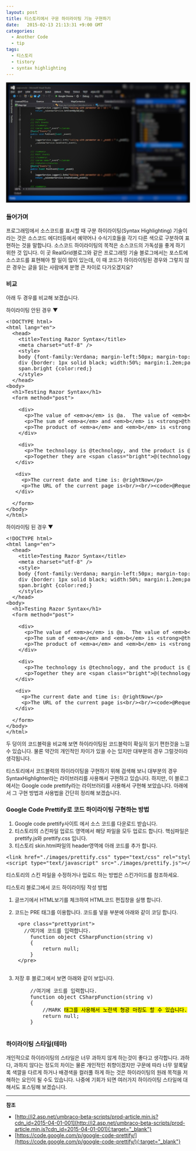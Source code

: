 ```yaml
---
layout: post
title: 티스토리에서 구문 하이라이팅 기능 구현하기
date:   2015-02-13 21:13:31 +9:00 GMT
categories: 
  - Another Code
  - tip
tags: 
  - 티스토리
  - tistory
  - syntax highlighting
---
```


![](/images/blog/20150213-구문하이라이트화면캡쳐.jpg)

### 들어가며
프로그래밍에서 소스코드를 표시할 때 구분 하이라이팅(Syntax Highlighting) 기술이라는 것은 소스코드 에디터등에서 예약어나 수식기호들을 각기 다른 색으로 구분하여 표현하는 것을 말합니다. 소스코드 하이라이팅의 목적은 소스코드의 가독성을 좋게 하기 위한 것 입니다. 이 곳 RealGrid블로그와 같은 프로그래밍 기술 블로그에서는 포스트에 소스코드를 표현해야 할 일이 많이 있는데,  이 때 코드가 하이라이팅된 경우와 그렇지 않은 경우는 글을 읽는 사람에게 분명 큰 차이로 다가오겠지요?

### 비교
아래 두 경우를 비교해 보겠습니다.

하이라이팅 안된 경우 ▼
<pre>
&lt;!DOCTYPE html&gt;
&lt;html lang=&quot;en&quot;&gt;
  &lt;head&gt;
    &lt;title&gt;Testing Razor Syntax&lt;/title&gt;
    &lt;meta charset=&quot;utf-8&quot; /&gt;
    &lt;style&gt;
    body {font-family:Verdana; margin-left:50px; margin-top:50px;}
    div {border: 1px solid black; width:50%; margin:1.2em;padding:1em;}
    span.bright {color:red;}
    &lt;/style&gt;
  &lt;/head&gt;
&lt;body&gt;
  &lt;h1&gt;Testing Razor Syntax&lt;/h1&gt;
  &lt;form method=&quot;post&quot;&gt;

    &lt;div&gt;
      &lt;p&gt;The value of &lt;em&gt;a&lt;/em&gt; is @a.  The value of &lt;em&gt;b&lt;/em&gt; is @b.
      &lt;p&gt;The sum of &lt;em&gt;a&lt;/em&gt; and &lt;em&gt;b&lt;/em&gt; is &lt;strong&gt;@theSum&lt;/strong&gt;.&lt;/p&gt;
      &lt;p&gt;The product of &lt;em&gt;a&lt;/em&gt; and &lt;em&gt;b&lt;/em&gt; is &lt;strong&gt;@(a*b)&lt;/strong&gt;.&lt;/p&gt;
    &lt;/div&gt;

    &lt;div&gt;
      &lt;p&gt;The technology is @technology, and the product is @product.&lt;/p&gt;
      &lt;p&gt;Together they are &lt;span class=&quot;bright&quot;&gt;@(technology + &quot; &quot; + product)&lt;/span&gt;&lt;/p&gt;
   &lt;/div&gt;

   &lt;div&gt;
     &lt;p&gt;The current date and time is: @rightNow&lt;/p&gt;
     &lt;p&gt;The URL of the current page is&lt;br/&gt;&lt;br/&gt;&lt;code&gt;@Request.Url&lt;/code&gt;&lt;/p&gt;
   &lt;/div&gt;

  &lt;/form&gt;
&lt;/body&gt;
&lt;/html&gt;
</pre>

하이라이팅 된 경우 ▼

<pre class="prettyprint">
&lt;!DOCTYPE html&gt;
&lt;html lang=&quot;en&quot;&gt;
  &lt;head&gt;
    &lt;title&gt;Testing Razor Syntax&lt;/title&gt;
    &lt;meta charset=&quot;utf-8&quot; /&gt;
    &lt;style&gt;
    body {font-family:Verdana; margin-left:50px; margin-top:50px;}
    div {border: 1px solid black; width:50%; margin:1.2em;padding:1em;}
    span.bright {color:red;}
    &lt;/style&gt;
  &lt;/head&gt;
&lt;body&gt;
  &lt;h1&gt;Testing Razor Syntax&lt;/h1&gt;
  &lt;form method=&quot;post&quot;&gt;

    &lt;div&gt;
      &lt;p&gt;The value of &lt;em&gt;a&lt;/em&gt; is @a.  The value of &lt;em&gt;b&lt;/em&gt; is @b.
      &lt;p&gt;The sum of &lt;em&gt;a&lt;/em&gt; and &lt;em&gt;b&lt;/em&gt; is &lt;strong&gt;@theSum&lt;/strong&gt;.&lt;/p&gt;
      &lt;p&gt;The product of &lt;em&gt;a&lt;/em&gt; and &lt;em&gt;b&lt;/em&gt; is &lt;strong&gt;@(a*b)&lt;/strong&gt;.&lt;/p&gt;
    &lt;/div&gt;

    &lt;div&gt;
      &lt;p&gt;The technology is @technology, and the product is @product.&lt;/p&gt;
      &lt;p&gt;Together they are &lt;span class=&quot;bright&quot;&gt;@(technology + &quot; &quot; + product)&lt;/span&gt;&lt;/p&gt;
   &lt;/div&gt;

   &lt;div&gt;
     &lt;p&gt;The current date and time is: @rightNow&lt;/p&gt;
     &lt;p&gt;The URL of the current page is&lt;br/&gt;&lt;br/&gt;&lt;code&gt;@Request.Url&lt;/code&gt;&lt;/p&gt;
   &lt;/div&gt;

  &lt;/form&gt;
&lt;/body&gt;
&lt;/html&gt;
</pre>

두 덩이의 코드블럭을 비교해 보면 하이라이팅된 코드블럭이 확실히 읽기 편한것을 느낄 수 있습니다. 물론 약간의 개인적인 차이가 있을 수는 있지만 대부분의 경우 그럴것이라 생각됩니다.

티스토리에서 코드블럭의 하이라이팅을 구현하기 위해 검색해 보니 대부분의 경우 SyntaxHighlighter라는 라이브러리를 사용해서 구현하고 있습니다. 하지만, 이 블로그에서는 Google code prettify라는 라이브러리를 사용해서 구현해 보았습니다. 아래에서 그 구현 방법과 사용법을 간단히 정리해 보겠습니다.

### Google Code Prettify로 코드 하이라이팅 구현하는 방법

1. Google code prettify사이트 에서 소스 코드를 다운로드 받습니다. 
2. 티스토리의 스킨파일 업로드 영역에서 해당 파일을 모두 업로드 합니다. 핵심파일은 prettify.js와 prettify.css 입니다.
3. 티스토리 skin.html파일의 header영역에 아래 코드를 추가 합니다.

<pre class="prettyprint">
&lt;link href=&quot;./images/prettify.css&quot; type=&quot;text/css&quot; rel=&quot;stylesheet&quot; /&gt;
&lt;script type=&quot;text/javascript&quot; src=&quot;./images/prettify.js&quot;&gt;&lt;/script&gt;
</pre>

티스토리의 스킨 파일을 수정하거나 업로드 하는 방법은 스킨가이드를 참조하세요.

티스토리 블로그에서 코드 하이라이팅 작성 방법

1. 글쓰기에서 HTML보기를 체크하여 HTML코드 편집창을 실행 합니다. 
2. 코드는 PRE 태그를 이용합니다. 코드를 넣을 부분에 아래와 같이 코딩 합니다.

    <pre class="prettyprint">
    &lt;pre class=&quot;prettyprint&quot;&gt; 
      //&#xc5ec;&#xae30;&#xc5d0; &#xcf54;&#xb4dc;&#xb97c; &#xc785;&#xb825;&#xd569;&#xb2c8;&#xb2e4;.
        function object CSharpFunction(string v)
        {
            return null;
        }
    &lt;/pre&gt;
    </pre>

3. 저장 후 블로그에서 보면 아래와 같이 보입니다.

    <pre class="prettyprint">
        //여기에 코드를 입력합니다.
        function object CSharpFunction(string v)
        {
            //MARK <mark>태그를 사용해서 노란색 형광 마킹도 할 수 있습니다.</mark>
            return null;
        }
    </pre>

### 하이라이팅 스타일(테마)

개인적으로 하이라이팅의 스타일은 너무 과하지 않게 하는것이 좋다고 생각합니다. 과하다, 과하지 않다는 정도의 차이는 물론 개인적인 취향이겠지만 구문에 따라 너무 알록달록 색깔을 다르게 하거나 배경색을 컬러풀 하게 하는 것은 하이라이팅의 원래 목적을 저해하는 요인이 될 수도 있습니다. 나중에 기회가 되면 여러가지 하이라이팅 스타일에 대해서도 포스팅해 보겠습니다.


---
**참조**    

* [http://i2.asp.net/umbraco-beta-scripts/prod-article.min.js?cdn_id=2015-04-01-001](http://i2.asp.net/umbraco-beta-scripts/prod-article.min.js?cdn_id=2015-04-01-001){:target="_blank"}
* [https://code.google.com/p/google-code-prettify/](https://code.google.com/p/google-code-prettify/){:target="_blank"}